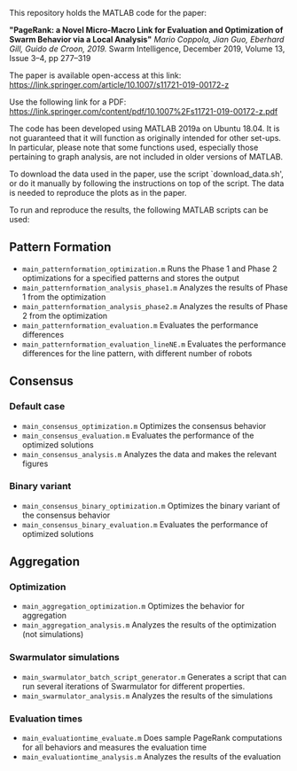 
This repository holds the MATLAB code for the paper:

**"PageRank: a Novel Micro-Macro Link for Evaluation and Optimization of Swarm Behavior via a Local Analysis"**
*Mario Coppola, Jian Guo, Eberhard Gill, Guido de Croon, 2019.*
Swarm Intelligence, December 2019, Volume 13, Issue 3–4, pp 277–319

The paper is available open-access at this link: 
https://link.springer.com/article/10.1007/s11721-019-00172-z

Use the following link for a PDF:
https://link.springer.com/content/pdf/10.1007%2Fs11721-019-00172-z.pdf

The code has been developed using MATLAB 2019a on Ubuntu 18.04. It is not guaranteed that it will function as originally intended for other set-ups. In particular, please note that some functions used, especially those pertaining to graph analysis, are not included in older versions of MATLAB.

To download the data used in the paper, use the script `download_data.sh', or do it manually by following the instructions on top of the script. The data is needed to reproduce the plots as in the paper.

To run and reproduce the results, the following MATLAB scripts can be used:

## Pattern Formation
* `main_patternformation_optimization.m`
Runs the Phase 1 and Phase 2 optimizations for a specified patterns and stores the output
* `main_patternformation_analysis_phase1.m`
Analyzes the results of Phase 1 from the optimization
* `main_patternformation_analysis_phase2.m`
Analyzes the results of Phase 2 from the optimization
* `main_patternformation_evaluation.m`
Evaluates the performance differences
* `main_patternformation_evaluation_lineNE.m`
Evaluates the performance differences for the line pattern, with different number of robots

## Consensus
### Default case
* `main_consensus_optimization.m`
Optimizes the consensus behavior
* `main_consensus_evaluation.m`
Evaluates the performance of the optimized solutions
* `main_consensus_analysis.m`
Analyzes the data and makes the relevant figures

### Binary variant
* `main_consensus_binary_optimization.m`
Optimizes the binary variant of the consensus behavior
* `main_consensus_binary_evaluation.m`
Evaluates the performance of optimized solutions

## Aggregation
### Optimization
* `main_aggregation_optimization.m`
Optimizes the behavior for aggregation
* `main_aggregation_analysis.m`
Analyzes the results of the optimization (not simulations)

### Swarmulator simulations
* `main_swarmulator_batch_script_generator.m`
Generates a script that can run several iterations of Swarmulator for different properties.
* `main_swarmulator_analysis.m`
Analyzes the results of the simulations

### Evaluation times
* `main_evaluationtime_evaluate.m`
Does sample PageRank computations for all behaviors and measures the evaluation time
* `main_evaluationtime_analysis.m`
Analyzes the results of the evaluation
